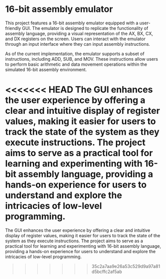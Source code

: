 # 16-bit assembly emulator

This project features a 16-bit assembly emulator equipped with a user-friendly GUI. The emulator is designed to replicate the functionality of assembly language, providing a visual representation of the AX, BX, CX, and DX registers on the screen. Users can interact with the emulator through an input interface where they can input assembly instructions.

As of the current implementation, the emulator supports a subset of instructions, including ADD, SUB, and MOV. These instructions allow users to perform basic arithmetic and data movement operations within the simulated 16-bit assembly environment.

<<<<<<< HEAD
The GUI enhances the user experience by offering a clear and intuitive display of register values, making it easier for users to track the state of the system as they execute instructions. The project aims to serve as a practical tool for learning and experimenting with 16-bit assembly language, providing a hands-on experience for users to understand and explore the intricacies of low-level programming.
=======
The GUI enhances the user experience by offering a clear and intuitive display of register values, making it easier for users to track the state of the system as they execute instructions. The project aims to serve as a practical tool for learning and experimenting with 16-bit assembly language, providing a hands-on experience for users to understand and explore the intricacies of low-level programming.
>>>>>>> 35c2a7aa9e26a53c529d9a97a81d5bcffc2af5ab
